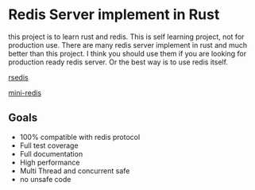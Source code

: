 # Redis Server implement in Rust

this project is to learn rust and redis. This is self learning project, not for production use.
There are many redis server implement in rust and much better than this project. I think you should use them if you are looking for production ready redis server. Or the best way is to use redis itself.

[rsedis](https://github.com/seppo0010/rsedis)

[mini-redis](https://github.com/tokio-rs/mini-redis)

## Goals

- 100% compatible with redis protocol
- Full test coverage
- Full documentation
- High performance
- Multi Thread and concurrent safe
- no unsafe code
